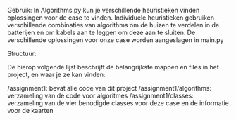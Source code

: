 
Gebruik:
In Algorithms.py kun je verschillende heuristieken vinden oplossingen voor de case te vinden. Individuele heuristieken gebruiken verschillende combinaties van algorithms om de huizen te verdelen in de batterijen en om kabels aan te leggen om deze aan te sluiten. De verschillende oplossingen voor onze case worden aangeslagen in main.py

Structuur:

De hierop volgende lijst beschrijft de belangrijkste mappen en files in het project, en waar je ze kan vinden:

/assignment1: bevat alle code van dit project
/assignment1/algorithms: verzameling van de code voor algoritmes
/assignment1/classes: verzameling van de vier benodigde classes voor deze case en de informatie voor de kaarten

